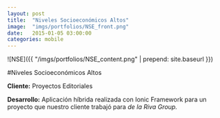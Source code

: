```yaml
---
layout:	post
title:	"Niveles Socioeconómicos Altos"
image:	"imgs/portfolios/NSE_front.png"
date:   2015-01-05 03:00:00
categories: mobile
---
```

![NSE]({{ "/imgs/portfolios/NSE_content.png" | prepend: site.baseurl }})

#Niveles Socioeconómicos Altos

**Cliente:** Proyectos Editoriales

**Desarrollo:** Aplicación híbrida realizada con Ionic Framework para un proyecto que nuestro cliente trabajó para *de la Riva Group.*